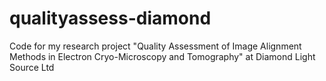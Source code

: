 # qualityassess-diamond
Code for my research project "Quality Assessment of Image Alignment Methods in Electron Cryo-Microscopy and Tomography" at Diamond Light Source Ltd
